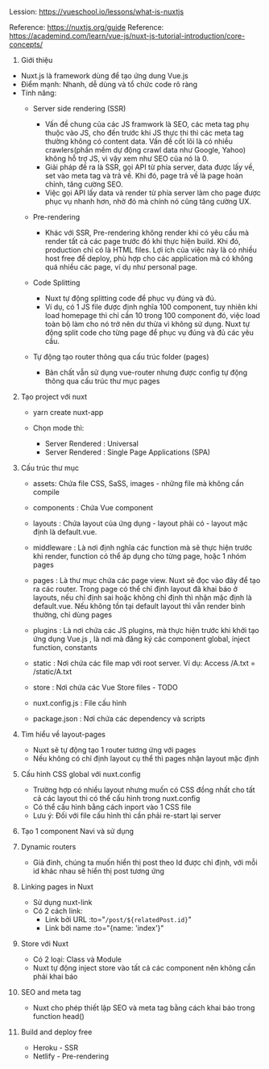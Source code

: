 Lession: https://vueschool.io/lessons/what-is-nuxtjs

Reference: https://nuxtjs.org/guide
Reference: https://academind.com/learn/vue-js/nuxt-js-tutorial-introduction/core-concepts/


1. Giới thiệu
- Nuxt.js là framework dùng để tạo ứng dung Vue.js
- Điểm mạnh: Nhanh, dễ dùng và tổ chức code rõ ràng
- Tính năng: 
	- Server side rendering (SSR)
		- Vấn đề chung của các JS framwork là SEO, các meta tag phụ thuộc vào JS, cho đến trước khi JS thực thi thì các meta tag thường không có content data. Vấn đề cốt lõi là có nhiều crawlers(phần mềm dự động crawl data như Google, Yahoo) không hỗ trợ JS, vì vậy xem như SEO của nó là 0. 
		- Giải pháp đề ra là SSR, gọi API từ phía server, data được lấy về, set vào meta tag và trả về. Khi đó, page trả về là page hoàn chỉnh, tăng cường SEO.
		- Việc gọi API lấy data và render từ phía server làm cho page được phục vụ nhanh hơn, nhờ đó mà chính nó cũng tăng cường UX.

	- Pre-rendering
		- Khác với SSR, Pre-rendering không render khi có yêu cầu mà render tất cả các page trước đó khi thực hiện build. Khi đó, production chỉ có là HTML files. Lợi ích của việc này là có nhiều host free để deploy, phù hợp cho các application mà có không quá nhiều các page, ví dụ như personal page.

	- Code Splitting
		- Nuxt tự động splitting code để phục vụ đúng và đủ. 
		- Ví dụ, có 1 JS file được định nghĩa 100 component, tuy nhiên khi load homepage thì chỉ cần 10 trong 100 component đó, việc load toàn bộ làm cho nó trở nên dư thừa vì không sử dụng. Nuxt tự động split code cho từng page để phục vụ đúng và đủ các yêu cầu.

	- Tự động tạo router thông qua cấu trúc folder (pages)
		- Bản chất vẫn sử dụng vue-router nhưng được config tự động thông qua cấu trúc thư mục pages

2. Tạo project với nuxt
	- yarn create nuxt-app <project-name>

	- Chọn mode thì: 
		- Server Rendered : Universal
		- Server Rendered : Single Page Applications (SPA)


3. Cấu trúc thư mục
	- assets: Chứa file CSS, SaSS, images - những file mà không cần compile

	- components : Chứa Vue component

	- layouts : Chứa layout của ứng dụng - layout phải có <nuxt/> - layout mặc định là default.vue. 

	- middleware : Là nơi định nghĩa các function mà sẽ thực hiện trước khi render, function có thể áp dụng cho từng page, hoặc 1 nhóm pages

	- pages : Là thư mục chứa các page view. Nuxt sẽ đọc vào đây để tạo ra các router. Trong page có thể chỉ định layout đã khai báo ở layouts, nếu chỉ định sai hoặc không chỉ định thì nhận mặc định là default.vue. Nếu không tồn tại default layout thì vẫn render bình thường, chỉ dùng pages

	- plugins : Là nơi chứa các JS plugins, mà thực hiện trước khi khởi tạo ứng dụng Vue.js , là nơi mà đăng ký các component global, inject function, constants

	- static : Nơi chứa các file map với root server. Ví dụ: Access /A.txt = /static/A.txt

	- store : Nơi chứa các Vue Store files - TODO

	- nuxt.config.js : File cấu hình

	- package.json : Nơi chứa các dependency và scripts

4. Tìm hiểu về layout-pages
	- Nuxt sẽ tự động tạo 1 router tương ứng với pages
	- Nếu không có chỉ định layout cụ thể thì pages nhận layout mặc định

5. Cấu hình CSS global với nuxt.config
	- Trường hợp có nhiều layout nhưng muốn có CSS đồng nhất cho tất cả các layout thì có thể cấu hình trong nuxt.config
	- Có thể cấu hình bằng cách inport vào 1 CSS file
	- Lưu ý: Đối với file cấu hình thì cần phải re-start lại server

6. Tạo 1 component Navi và sử dụng

7. Dynamic routers
	- Giả đinh, chúng ta muốn hiển thị post theo Id được chỉ định, với mỗi id khác nhau sẽ hiển thị post tương ứng

8. Linking pages in Nuxt
	- Sử dụng nuxt-link
	- Có 2 cách link:
		- Link bởi URL			:to="`/post/${relatedPost.id}`"
		- Link bởi name 		:to="{name: 'index'}"

9. Store với Nuxt
	- Có 2 loại: Class và Module
	- Nuxt tự động inject store vào tất cả các component nên không cần phải khai báo

10. SEO and meta tag
	- Nuxt cho phép thiết lập SEO và meta tag bằng cách khai báo trong function head()

11. Build and deploy free
	- Heroku	- SSR
	- Netlify	- Pre-rendering
	
